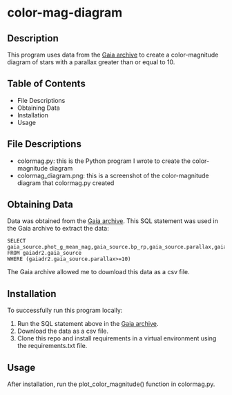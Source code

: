 # color-mag-diagram
## Description
This program uses data from the [Gaia archive](https://gea.esac.esa.int/archive/) to create a color-magnitude diagram of stars with a parallax greater than or equal to 10.  

## Table of Contents
* File Descriptions
* Obtaining Data
* Installation 
* Usage

## File Descriptions
* colormag.py: this is the Python program I wrote to create the color-magnitude diagram
* colormag_diagram.png: this is a screenshot of the color-magnitude diagram that colormag.py created

## Obtaining Data
Data was obtained from the [Gaia archive](https://gea.esac.esa.int/archive/). This SQL statement was used in the Gaia archive to extract the data:

```
SELECT gaia_source.phot_g_mean_mag,gaia_source.bp_rp,gaia_source.parallax,gaia_source.parallax_over_error,gaia_source.phot_g_mean_flux_over_error,gaia_source.phot_bp_mean_flux_over_error,gaia_source.phot_rp_mean_flux_over_error
FROM gaiadr2.gaia_source 
WHERE (gaiadr2.gaia_source.parallax>=10)
```

The Gaia archive allowed me to download this data as a csv file.

## Installation 
To successfully run this program locally:
1. Run the SQL statement above in the [Gaia archive](https://gea.esac.esa.int/archive/). 
2. Download the data as a csv file. 
3. Clone this repo and install requirements in a virtual environment using the requirements.txt file. 

## Usage
After installation, run the plot_color_magnitude() function in colormag.py.


